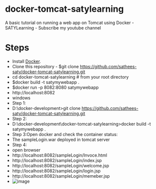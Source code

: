 # docker-tomcat-satylearning
A basic tutorial on running a web app on Tomcat using Docker - SATYLearning - Subscribe my youtube channel

# Steps
* Install [Docker](https://docs.docker.com/install/).
* Clone this repository - $git clone https://github.com/sathees-saty/docker-tomcat-satylearning.git
* cd docker-tomcat-satylearning # from your root directory
* $docker build -t satymywebapp .
* $docker run -p 8082:8080 satymywebapp
* http://localhost:8082
* windows
* Step 1:
* D:\docker-development>git clone https://github.com/sathees-saty/docker-tomcat-satylearning.git
* Step 2:
* D:\docker-development\docker-tomcat-satylearning>docker build -t satymywebapp .
* Step 3:Open docker and check the container status:
* The sampleLogin.war deployed in tomcat server
* Step 4:
* open browser
* http://localhost:8082/sampleLogin/Invoce.html
* http://localhost:8082/sampleLogin/index.jsp
* http://localhost:8082/sampleLogin/welcome.jsp
* http://localhost:8082/sampleLogin/login.jsp
* http://localhost:8082/sampleLogin/memeber.jsp
* ![image](https://github.com/sathees-saty/docker-tomcat-satylearning/assets/65384711/a806e2e9-6d21-44f4-823a-a346133a31cf)



